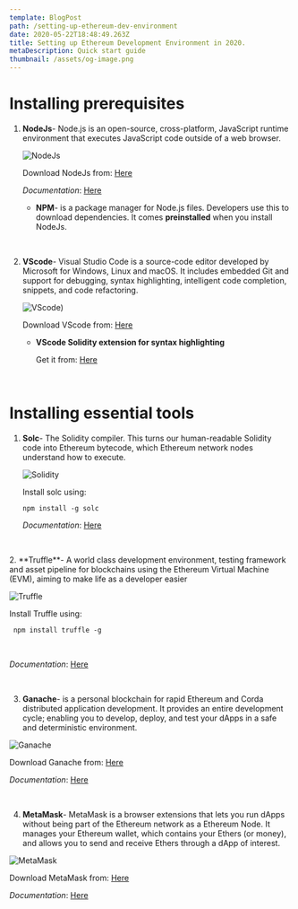 ```yaml
---
template: BlogPost
path: /setting-up-ethereum-dev-environment
date: 2020-05-22T18:48:49.263Z
title: Setting up Ethereum Development Environment in 2020.
metaDescription: Quick start guide
thumbnail: /assets/og-image.png
---
```

<!--StartFragment-->

# Installing prerequisites

1. **NodeJs**- Node.js is an open-source, cross-platform, JavaScript runtime environment that executes JavaScript code outside of a web browser. 

      ![NodeJs](/assets/nodejs.png)

      Download NodeJs from: [Here](https://nodejs.org/en/download/)

      *Documentation*: [Here](https://nodejs.org/en/docs/)

   * **NPM**- is a package manager for Node.js files. Developers use this to download dependencies. It comes **preinstalled** when you install NodeJs.   

<p>&nbsp;</p>

2. **VScode**- Visual Studio Code is a source-code editor developed by Microsoft for Windows, Linux and macOS. It includes embedded Git and support for debugging, syntax highlighting, intelligent code completion, snippets, and code refactoring.

      ![VScode](/assets/vscode.png))

      Download VScode from: [Here](https://code.visualstudio.com/download)

   * **VScode Solidity extension for syntax highlighting**

  
      Get it from: [Here](https://marketplace.visualstudio.com/items?itemName=JuanBlanco.solidity)
    
<p>&nbsp;</p>

# Installing essential tools

1. **Solc**- The Solidity compiler. This turns our human-readable Solidity code into Ethereum bytecode, which Ethereum network nodes understand how to execute.

      ![Solidity](/assets/solidity.png)

   Install solc using: 
   ```shell
   npm install -g solc
   ```

      *Documentation*: [Here](https://solidity.readthedocs.io/en/latest/installing-solidity.html)
<p>&nbsp;</p>
2. **Truffle**- A world class development environment, testing framework and asset pipeline for blockchains using the Ethereum Virtual Machine (EVM), aiming to make life as a developer easier 

![Truffle](/assets/truffle.png)

   Install Truffle using: 

```shell
 npm install truffle -g
```

<p>&nbsp;</p>

   *Documentation*: [Here](https://www.trufflesuite.com/docs/truffle/overview)

<p>&nbsp;</p>

3. **Ganache**- is a personal blockchain for rapid Ethereum and Corda distributed application development. It provides an entire development cycle; enabling you to develop, deploy, and test your dApps in a safe and deterministic environment. 

![Ganache](/assets/ganache.png)

   Download Ganache from: [Here](https://github.com/trufflesuite/ganache/releases)

   *Documentation*: [Here](https://www.trufflesuite.com/docs/ganache/overview)

<p>&nbsp;</p>

4. **MetaMask**-  MetaMask  is a browser extensions that lets you run dApps without being part of the Ethereum network as a Ethereum Node. It manages your Ethereum wallet, which contains your Ethers (or money), and allows you to send and receive Ethers through a dApp of interest. 

![MetaMask](/assets/metamask.png)

   Download MetaMask from: [Here](https://metamask.io/download.html)

   *Documentation*: [Here](https://docs.metamask.io/guide/)
